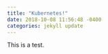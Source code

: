 ```yaml
---
title: "Kubernetes!"
date: 2018-10-08 11:56:48 -0400
categories: jekyll update
---
```


This is a test.
